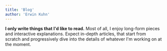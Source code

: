 ```yaml
---
title: 'Blog'
author: 'Erwin Kuhn'
---
```


**I only write things that I'd like to read.** Most of all, I enjoy long-form pieces and interactive explanations. Expect in-depth articles, that start from scratch and progressively dive into the details of whatever I'm working on at the moment.